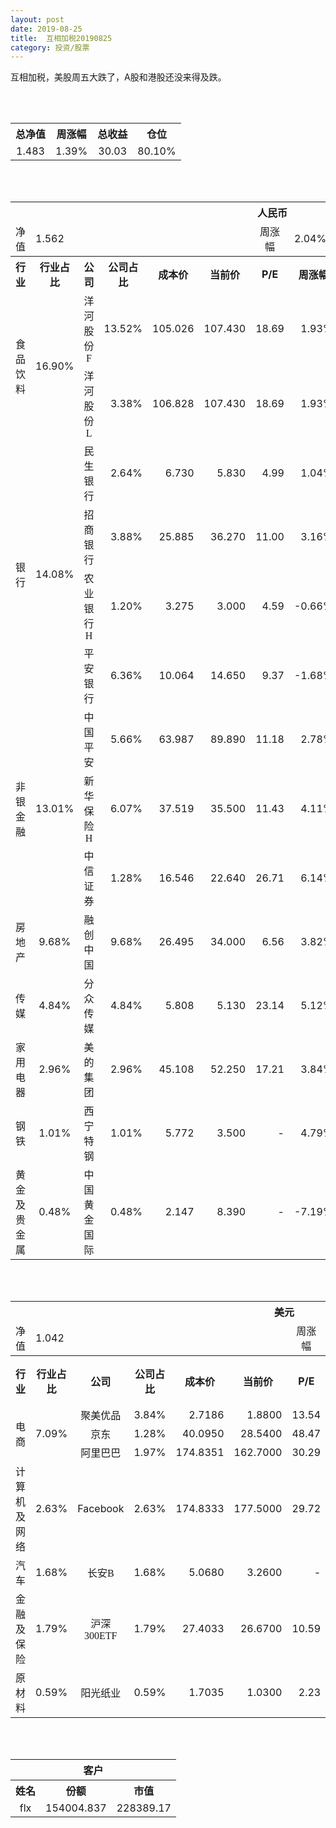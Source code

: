 ```yaml
---
layout: post
date: 2019-08-25
title:  互相加税20190825
category: 投资/股票
---
```


互相加税，美股周五大跌了，A股和港股还没来得及跌。

<br/>
<br/>

<table cellspacing="0" border="0">
	<tr>
		<th height="21" align="center"><font face="Noto Sans CJK SC Regular">总净值</font></th>
		<th align="center"><font face="Noto Sans CJK SC Regular">周涨幅</font></th>
		<th align="center"><font face="Noto Sans CJK SC Regular">总收益</font></th>
		<th align="center"><font face="Noto Sans CJK SC Regular">仓位</font></th>
	</tr>
	<tr>
		<td height="17" align="center" sdval="1.483" sdnum="1033;0;0.000">1.483</td>
		<td align="center" sdval="0.0139" sdnum="1033;0;0.00%">1.39%</td>
		<td align="center" sdval="30.033" sdnum="1033;0;0.00">30.03</td>
		<td align="center" sdval="0.801" sdnum="1033;0;0.00%">80.10%</td>
	</tr>
</table>
<br />
<br />
<table>
	<tr>
		<th colspan="12"  height="21" align="center" valign="middle"><font face="Noto Sans CJK SC Regular">人民币</font></th>
		</tr>
	<tr>
		<td height="17" align="center"><font face="Noto Sans CJK SC Regular">净值</font></td>
		<td colspan="5"  align="left" valign="middle" sdval="1.562" sdnum="1033;">1.562</td>
		<td align="center"><font face="Noto Sans CJK SC Regular">周涨幅</font></td>
		<td colspan="5"  align="left" valign="middle" sdval="0.0204" sdnum="1033;0;0.00%">2.04%</td>
		</tr>
	<tr>
		<th height="21" align="center" valign="middle"><font face="Noto Sans CJK SC Regular">行业</font></th>
		<th align="center" valign="middle"><font face="Noto Sans CJK SC Regular">行业占比</font></th>
		<th align="center"><font face="Noto Sans CJK SC Regular">公司</font></th>
		<th align="center"><font face="Noto Sans CJK SC Regular">公司占比</font></th>
		<th align="center"><font face="Noto Sans CJK SC Regular">成本价</font></th>
		<th align="center"><font face="Noto Sans CJK SC Regular">当前价</font></th>
		<th align="center">P/E</th>
		<th align="center"><font face="Noto Sans CJK SC Regular">周涨幅</font></th>
		<th align="center"><font face="Noto Sans CJK SC Regular">总涨幅</font></th>
		<th align="left"><font face="Noto Sans CJK SC Regular">下一阶梯</font></th>
		<th align="left"><font face="Noto Sans CJK SC Regular">浮动止损价</font></th>
		<th align="center"><font face="Noto Sans CJK SC Regular">止损价</font></th>
	</tr>
	<tr>
		<td rowspan="2"  height="42" align="center" valign="middle"><font face="Noto Sans CJK SC Regular">食品饮料</font></td>
		<td rowspan="2"  align="center" valign="middle" sdval="0.169" sdnum="1033;0;0.00%">16.90%</td>
		<td align="center"><font face="Noto Sans CJK SC Regular">洋河股份F</font></td>
		<td align="right" sdval="0.1352" sdnum="1033;0;0.00%">13.52%</td>
		<td align="right" sdval="105.026" sdnum="1033;0;0.000">105.026</td>
		<td align="right" sdval="107.43" sdnum="1033;0;0.000">107.430</td>
		<td align="right" sdval="18.69" sdnum="1033;0;0.00">18.69</td>
		<td align="right" sdval="0.0193" sdnum="1033;0;0.00%">1.93%</td>
		<td align="right" bgcolor="#FFCCCC" sdval="0.0214895702016644" sdnum="1033;0;0.00%"><font color="#CC0000">2.15%</font></td>
		<td align="right" sdval="131.2825" sdnum="1033;0;0.000">131.283</td>
		<td align="right" sdval="0" sdnum="1033;0;0.000">0.000</td>
		<td align="right" sdval="0" sdnum="1033;0;0.000">0.000</td>
	</tr>
	<tr>
		<td align="center"><font face="Noto Sans CJK SC Regular">洋河股份L</font></td>
		<td align="right" sdval="0.0338" sdnum="1033;0;0.00%">3.38%</td>
		<td align="right" sdval="106.828" sdnum="1033;0;0.000">106.828</td>
		<td align="right" sdval="107.43" sdnum="1033;0;0.000">107.430</td>
		<td align="right" sdval="18.69" sdnum="1033;0;0.00">18.69</td>
		<td align="right" sdval="0.0193" sdnum="1033;0;0.00%">1.93%</td>
		<td align="right" bgcolor="#FFCCCC" sdval="0.00423522671958665" sdnum="1033;0;0.00%"><font color="#CC0000">0.42%</font></td>
		<td align="right" sdval="133.535" sdnum="1033;0;0.000">133.535</td>
		<td align="right" sdval="0" sdnum="1033;0;0.000">0.000</td>
		<td align="right" sdval="0" sdnum="1033;0;0.000">0.000</td>
	</tr>
	<tr>
		<td rowspan="4"  height="72" align="center" valign="middle"><font face="Noto Sans CJK SC Regular">银行</font></td>
		<td rowspan="4"  align="center" valign="middle" sdval="0.1408" sdnum="1033;0;0.00%">14.08%</td>
		<td align="center"><font face="Noto Sans CJK SC Regular">民生银行</font></td>
		<td align="right" sdval="0.0264" sdnum="1033;0;0.00%">2.64%</td>
		<td align="right" sdval="6.73" sdnum="1033;0;0.000">6.730</td>
		<td align="right" sdval="5.83" sdnum="1033;0;0.000">5.830</td>
		<td align="right" sdval="4.99" sdnum="1033;0;0.00">4.99</td>
		<td align="right" sdval="0.0104" sdnum="1033;0;0.00%">1.04%</td>
		<td align="right" bgcolor="#CCFFCC" sdval="-0.135129569093611" sdnum="1033;0;0.00%"><font color="#006600">-13.51%</font></td>
		<td align="right" sdval="8.4125" sdnum="1033;0;0.000">8.413</td>
		<td align="right" sdval="0" sdnum="1033;0;0.000">0.000</td>
		<td align="right" sdval="0" sdnum="1033;0;0.000">0.000</td>
	</tr>
	<tr>
		<td align="center"><font face="Noto Sans CJK SC Regular">招商银行</font></td>
		<td align="right" sdval="0.0388" sdnum="1033;0;0.00%">3.88%</td>
		<td align="right" sdval="25.885" sdnum="1033;0;0.000">25.885</td>
		<td align="right" sdval="36.27" sdnum="1033;0;0.000">36.270</td>
		<td align="right" sdval="11" sdnum="1033;0;0.00">11.00</td>
		<td align="right" sdval="0.0316" sdnum="1033;0;0.00%">3.16%</td>
		<td align="right" bgcolor="#FFCCCC" sdval="0.399797604790419" sdnum="1033;0;0.00%"><font color="#CC0000">39.98%</font></td>
		<td align="right" bgcolor="#CCFFCC" sdval="40.4453125" sdnum="1033;0;0.000"><font color="#006600">40.445</font></td>
		<td align="right" bgcolor="#FFCCCC" sdval="29.76775" sdnum="1033;0;0.000"><font color="#CC0000">29.768</font></td>
		<td align="right" bgcolor="#FFCCCC" sdval="30.849" sdnum="1033;0;0.000"><font color="#CC0000">30.849</font></td>
	</tr>
	<tr>
		<td align="center"><font face="Noto Sans CJK SC Regular">农业银行H</font></td>
		<td align="right" sdval="0.012" sdnum="1033;0;0.00%">1.20%</td>
		<td align="right" sdval="3.275" sdnum="1033;0;0.000">3.275</td>
		<td align="right" sdval="3" sdnum="1033;0;0.000">3.000</td>
		<td align="right" sdval="4.59" sdnum="1033;0;0.00">4.59</td>
		<td align="right" sdval="-0.0066" sdnum="1033;0;0.00%">-0.66%</td>
		<td align="right" bgcolor="#CCFFCC" sdval="-0.0853694656488551" sdnum="1033;0;0.00%"><font color="#006600">-8.54%</font></td>
		<td align="right" sdval="4.09375" sdnum="1033;0;0.000">4.094</td>
		<td align="right" sdval="0" sdnum="1033;0;0.000">0.000</td>
		<td align="right" sdval="0" sdnum="1033;0;0.000">0.000</td>
	</tr>
	<tr>
		<td align="center"><font face="Noto Sans CJK SC Regular">平安银行</font></td>
		<td align="right" sdval="0.0636" sdnum="1033;0;0.00%">6.36%</td>
		<td align="right" sdval="10.064" sdnum="1033;0;0.000">10.064</td>
		<td align="right" sdval="14.65" sdnum="1033;0;0.000">14.650</td>
		<td align="right" sdval="9.37" sdnum="1033;0;0.00">9.37</td>
		<td align="right" sdval="-0.0168" sdnum="1033;0;0.00%">-1.68%</td>
		<td align="right" bgcolor="#FFCCCC" sdval="0.454283624801272" sdnum="1033;0;0.00%"><font color="#CC0000">45.43%</font></td>
		<td align="right" bgcolor="#CCFFCC" sdval="15.725" sdnum="1033;0;0.000"><font color="#006600">15.725</font></td>
		<td align="right" bgcolor="#FFCCCC" sdval="11.5736" sdnum="1033;0;0.000"><font color="#CC0000">11.574</font></td>
		<td align="right" bgcolor="#FFCCCC" sdval="11.574" sdnum="1033;0;0.000"><font color="#CC0000">11.574</font></td>
	</tr>
	<tr>
		<td rowspan="3"  height="52" align="center" valign="middle"><font face="Noto Sans CJK SC Regular">非银金融</font></td>
		<td rowspan="3"  align="center" valign="middle" sdval="0.1301" sdnum="1033;0;0.00%">13.01%</td>
		<td align="center"><font face="Noto Sans CJK SC Regular">中国平安</font></td>
		<td align="right" sdval="0.0566" sdnum="1033;0;0.00%">5.66%</td>
		<td align="right" sdval="63.987" sdnum="1033;0;0.000">63.987</td>
		<td align="right" sdval="89.89" sdnum="1033;0;0.000">89.890</td>
		<td align="right" sdval="11.18" sdnum="1033;0;0.00">11.18</td>
		<td align="right" sdval="0.0278" sdnum="1033;0;0.00%">2.78%</td>
		<td align="right" bgcolor="#FFCCCC" sdval="0.40341660337256" sdnum="1033;0;0.00%"><font color="#CC0000">40.34%</font></td>
		<td align="right" bgcolor="#CCFFCC" sdval="99.9796875" sdnum="1033;0;0.000"><font color="#006600">99.980</font></td>
		<td align="right" bgcolor="#FFCCCC" sdval="73.58505" sdnum="1033;0;0.000"><font color="#CC0000">73.585</font></td>
		<td align="right" bgcolor="#FFCCCC" sdval="73.585" sdnum="1033;0;0.000"><font color="#CC0000">73.585</font></td>
	</tr>
	<tr>
		<td align="center"><font face="Noto Sans CJK SC Regular">新华保险H</font></td>
		<td align="right" sdval="0.0607" sdnum="1033;0;0.00%">6.07%</td>
		<td align="right" sdval="37.519" sdnum="1033;0;0.000">37.519</td>
		<td align="right" sdval="35.5" sdnum="1033;0;0.000">35.500</td>
		<td align="right" sdval="11.43" sdnum="1033;0;0.00">11.43</td>
		<td align="right" sdval="0.0411" sdnum="1033;0;0.00%">4.11%</td>
		<td align="right" bgcolor="#CCFFCC" sdval="-0.0552127348809937" sdnum="1033;0;0.00%"><font color="#006600">-5.52%</font></td>
		<td align="right" sdval="46.89875" sdnum="1033;0;0.000">46.899</td>
		<td align="right" sdval="0" sdnum="1033;0;0.000">0.000</td>
		<td align="right" sdval="0" sdnum="1033;0;0.000">0.000</td>
	</tr>
	<tr>
		<td align="center"><font face="Noto Sans CJK SC Regular">中信证券</font></td>
		<td align="right" sdval="0.0128" sdnum="1033;0;0.00%">1.28%</td>
		<td align="right" sdval="16.546" sdnum="1033;0;0.000">16.546</td>
		<td align="right" sdval="22.64" sdnum="1033;0;0.000">22.640</td>
		<td align="right" sdval="26.71" sdnum="1033;0;0.00">26.71</td>
		<td align="right" sdval="0.0614" sdnum="1033;0;0.00%">6.14%</td>
		<td align="right" bgcolor="#FFCCCC" sdval="0.366906539344857" sdnum="1033;0;0.00%"><font color="#CC0000">36.69%</font></td>
		<td align="right" bgcolor="#CCFFCC" sdval="25.853125" sdnum="1033;0;0.000"><font color="#006600">25.853</font></td>
		<td align="right" bgcolor="#FFCCCC" sdval="19.0279" sdnum="1033;0;0.000"><font color="#CC0000">19.028</font></td>
		<td align="right" bgcolor="#FFCCCC" sdval="19.43" sdnum="1033;0;0.000"><font color="#CC0000">19.430</font></td>
	</tr>
	<tr>
		<td height="17" align="center" valign="middle"><font face="Noto Sans CJK SC Regular">房地产</font></td>
		<td align="center" valign="middle" sdval="0.0968" sdnum="1033;0;0.00%">9.68%</td>
		<td align="center"><font face="Noto Sans CJK SC Regular">融创中国</font></td>
		<td align="right" sdval="0.0968" sdnum="1033;0;0.00%">9.68%</td>
		<td align="right" sdval="26.495" sdnum="1033;0;0.000">26.495</td>
		<td align="right" sdval="34" sdnum="1033;0;0.000">34.000</td>
		<td align="right" sdval="6.56" sdnum="1033;0;0.00">6.56</td>
		<td align="right" sdval="0.0382" sdnum="1033;0;0.00%">3.82%</td>
		<td align="right" bgcolor="#FFCCCC" sdval="0.281860992640121" sdnum="1033;0;0.00%"><font color="#CC0000">28.19%</font></td>
		<td align="right" bgcolor="#CCFFCC" sdval="41.3984375" sdnum="1033;0;0.000"><font color="#006600">41.398</font></td>
		<td align="right" bgcolor="#FFCCCC" sdval="30.46925" sdnum="1033;0;0.000"><font color="#CC0000">30.469</font></td>
		<td align="right" bgcolor="#FFCCCC" sdval="30.469" sdnum="1033;0;0.000"><font color="#CC0000">30.469</font></td>
	</tr>
	<tr>
		<td height="17" align="center" valign="middle"><font face="Noto Sans CJK SC Regular">传媒</font></td>
		<td align="center" valign="middle" sdval="0.0484" sdnum="1033;0;0.00%">4.84%</td>
		<td align="center"><font face="Noto Sans CJK SC Regular">分众传媒</font></td>
		<td align="right" sdval="0.0484" sdnum="1033;0;0.00%">4.84%</td>
		<td align="right" sdval="5.808" sdnum="1033;0;0.000">5.808</td>
		<td align="right" sdval="5.13" sdnum="1033;0;0.000">5.130</td>
		<td align="right" sdval="23.14" sdnum="1033;0;0.00">23.14</td>
		<td align="right" sdval="0.0512" sdnum="1033;0;0.00%">5.12%</td>
		<td align="right" bgcolor="#CCFFCC" sdval="-0.118135537190083" sdnum="1033;0;0.00%"><font color="#006600">-11.81%</font></td>
		<td align="right" sdval="7.26" sdnum="1033;0;0.000">7.260</td>
		<td align="right" sdval="0" sdnum="1033;0;0.000">0.000</td>
		<td align="right" sdval="0" sdnum="1033;0;0.000">0.000</td>
	</tr>
	<tr>
		<td height="17" align="center" valign="middle"><font face="Noto Sans CJK SC Regular">家用电器</font></td>
		<td align="center" valign="middle" sdval="0.0296" sdnum="1033;0;0.00%">2.96%</td>
		<td align="center"><font face="Noto Sans CJK SC Regular">美的集团</font></td>
		<td align="right" sdval="0.0296" sdnum="1033;0;0.00%">2.96%</td>
		<td align="right" sdval="45.108" sdnum="1033;0;0.000">45.108</td>
		<td align="right" sdval="52.25" sdnum="1033;0;0.000">52.250</td>
		<td align="right" sdval="17.21" sdnum="1033;0;0.00">17.21</td>
		<td align="right" sdval="0.0384" sdnum="1033;0;0.00%">3.84%</td>
		<td align="right" bgcolor="#FFCCCC" sdval="0.156931116431675" sdnum="1033;0;0.00%"><font color="#CC0000">15.69%</font></td>
		<td align="right" sdval="56.385" sdnum="1033;0;0.000">56.385</td>
		<td align="right" sdval="0" sdnum="1033;0;0.000">0.000</td>
		<td align="right" sdval="0" sdnum="1033;0;0.000">0.000</td>
	</tr>
	<tr>
		<td height="17" align="center"><font face="Noto Sans CJK SC Regular">钢铁</font></td>
		<td align="center" valign="middle" sdval="0.0101" sdnum="1033;0;0.00%">1.01%</td>
		<td align="center"><font face="Noto Sans CJK SC Regular">西宁特钢</font></td>
		<td align="right" sdval="0.0101" sdnum="1033;0;0.00%">1.01%</td>
		<td align="right" sdval="5.772" sdnum="1033;0;0.000">5.772</td>
		<td align="right" sdval="3.5" sdnum="1033;0;0.000">3.500</td>
		<td align="right" sdnum="1033;0;0.00">-</td>
		<td align="right" sdval="0.0479" sdnum="1033;0;0.00%">4.79%</td>
		<td align="right" bgcolor="#CCFFCC" sdval="-0.395024393624394" sdnum="1033;0;0.00%"><font color="#006600">-39.50%</font></td>
		<td align="right" sdval="7.215" sdnum="1033;0;0.000">7.215</td>
		<td align="right" sdval="0" sdnum="1033;0;0.000">0.000</td>
		<td align="right" sdval="0" sdnum="1033;0;0.000">0.000</td>
	</tr>
	<tr>
		<td height="17" align="center"><font face="Noto Sans CJK SC Regular">黄金及贵金属</font></td>
		<td align="center" valign="middle" sdval="0.0048" sdnum="1033;0;0.00%">0.48%</td>
		<td align="center"><font face="Noto Sans CJK SC Regular">中国黄金国际</font></td>
		<td align="right" sdval="0.0048" sdnum="1033;0;0.00%">0.48%</td>
		<td align="right" sdval="2.147" sdnum="1033;0;0.000">2.147</td>
		<td align="right" sdval="8.39" sdnum="1033;0;0.000">8.390</td>
		<td align="right" sdnum="1033;0;0.00">-</td>
		<td align="right" sdval="-0.0719" sdnum="1033;0;0.00%">-7.19%</td>
		<td align="right" bgcolor="#FFCCCC" sdval="2.90637829529576" sdnum="1033;0;0.00%"><font color="#CC0000">290.64%</font></td>
		<td align="right" bgcolor="#CCFFCC" sdval="10.2376937866211" sdnum="1033;0;0.000"><font color="#006600">10.238</font></td>
		<td align="right" bgcolor="#FFCCCC" sdval="7.53494262695312" sdnum="1033;0;0.000"><font color="#CC0000">7.535</font></td>
		<td align="right" sdval="0" sdnum="1033;0;0.000">0.000</td>
	</tr>
</table>
<br />
<br />
<table>
	<tr>
		<th colspan="12"  height="21" align="center" valign="middle"><font face="Noto Sans CJK SC Regular">美元</font></th>
		</tr>
	<tr>
		<td height="17" align="center"><font face="Noto Sans CJK SC Regular">净值</font></td>
		<td colspan="5"  align="left" valign="middle" sdval="1.042" sdnum="1033;">1.042</td>
		<td align="center"><font face="Noto Sans CJK SC Regular">周涨幅</font></td>
		<td colspan="5"  align="left" valign="middle" sdval="-0.0398" sdnum="1033;0;0.00%">-3.98%</td>
		</tr>
	<tr>
		<th height="22" align="center" valign="middle"><font face="Noto Sans CJK SC Regular">行业</font></th>
		<th align="center" valign="middle"><font face="Noto Sans CJK SC Regular">行业占比</font></th>
		<th align="center"><font face="Noto Sans CJK SC Regular">公司</font></th>
		<th align="center"><font face="Noto Sans CJK SC Regular">公司占比</font></th>
		<th align="center"><font face="Noto Sans CJK SC Regular">成本价</font></th>
		<th align="center"><font face="Noto Sans CJK SC Regular">当前价</font></th>
		<th align="center">P/E</th>
		<th align="center"><font face="Noto Sans CJK SC Regular">周涨幅</font></th>
		<th align="center"><font face="Noto Sans CJK SC Regular">总涨幅</font></th>
		<th align="left"><font face="Noto Sans CJK SC Regular">下一阶梯</font></th>
		<th align="left"><font face="Noto Sans CJK SC Regular">浮动止损价</font></th>
		<th align="center"><font face="Noto Sans CJK SC Regular">止损价</font></th>
	</tr>
	<tr>
		<td rowspan="3"  height="51" align="center" valign="middle"><font face="Noto Sans CJK SC Regular">电商</font></td>
		<td rowspan="3"  align="center" valign="middle" sdval="0.0709" sdnum="1033;0;0.00%">7.09%</td>
		<td align="center" sdnum="1033;0;0.00%"><font face="Noto Sans CJK SC Regular">聚美优品</font></td>
		<td align="right" sdval="0.0384" sdnum="1033;0;0.00%">3.84%</td>
		<td align="right" sdval="2.7186" sdnum="1033;0;0.0000">2.7186</td>
		<td align="right" sdval="1.88" sdnum="1033;0;0.0000">1.8800</td>
		<td align="right" sdval="13.54" sdnum="1033;0;0.00">13.54</td>
		<td align="right" sdval="-0.0406" sdnum="1033;0;0.00%">-4.06%</td>
		<td align="right" bgcolor="#CCFFCC" sdval="-0.30986759361436" sdnum="1033;0;0.00%"><font color="#006600">-30.99%</font></td>
		<td align="right" sdval="3.39825" sdnum="1033;0;0.000">3.398</td>
		<td align="right" sdval="0" sdnum="1033;0;0.000">0.000</td>
		<td align="right" sdval="0" sdnum="1033;0;0.000">0.000</td>
	</tr>
	<tr>
		<td align="center" sdnum="1033;0;0.00%"><font face="Noto Sans CJK SC Regular">京东</font></td>
		<td align="right" sdval="0.0128" sdnum="1033;0;0.00%">1.28%</td>
		<td align="right" sdval="40.095" sdnum="1033;0;0.0000">40.0950</td>
		<td align="right" sdval="28.54" sdnum="1033;0;0.0000">28.5400</td>
		<td align="right" sdval="48.47" sdnum="1033;0;0.00">48.47</td>
		<td align="right" sdval="-0.0805" sdnum="1033;0;0.00%">-8.05%</td>
		<td align="right" bgcolor="#CCFFCC" sdval="-0.289590547449807" sdnum="1033;0;0.00%"><font color="#006600">-28.96%</font></td>
		<td align="right" sdval="50.11875" sdnum="1033;0;0.000">50.119</td>
		<td align="right" sdval="0" sdnum="1033;0;0.000">0.000</td>
		<td align="right" sdval="0" sdnum="1033;0;0.000">0.000</td>
	</tr>
	<tr>
		<td align="center" sdnum="1033;0;0.00%"><font face="Noto Sans CJK SC Regular">阿里巴巴</font></td>
		<td align="right" sdval="0.0197" sdnum="1033;0;0.00%">1.97%</td>
		<td align="right" sdval="174.8351" sdnum="1033;0;0.0000">174.8351</td>
		<td align="right" sdval="162.7" sdnum="1033;0;0.0000">162.7000</td>
		<td align="right" sdval="30.29" sdnum="1033;0;0.00">30.29</td>
		<td align="right" sdval="-0.0576" sdnum="1033;0;0.00%">-5.76%</td>
		<td align="right" bgcolor="#CCFFCC" sdval="-0.070808831521817" sdnum="1033;0;0.00%"><font color="#006600">-7.08%</font></td>
		<td align="right" sdval="218.543875" sdnum="1033;0;0.000">218.544</td>
		<td align="right" sdval="0" sdnum="1033;0;0.000">0.000</td>
		<td align="right" sdval="0" sdnum="1033;0;0.000">0.000</td>
	</tr>
	<tr>
		<td height="17" align="center"><font face="Noto Sans CJK SC Regular">计算机及网络</font></td>
		<td align="center" sdval="0.0263" sdnum="1033;0;0.00%">2.63%</td>
		<td align="center" sdnum="1033;0;0.00%">Facebook</td>
		<td align="right" sdval="0.0263" sdnum="1033;0;0.00%">2.63%</td>
		<td align="right" sdval="174.8333" sdnum="1033;0;0.0000">174.8333</td>
		<td align="right" sdval="177.5" sdnum="1033;0;0.0000">177.5000</td>
		<td align="right" sdval="29.72" sdnum="1033;0;0.00">29.72</td>
		<td align="right" sdval="-0.0324" sdnum="1033;0;0.00%">-3.24%</td>
		<td align="right" bgcolor="#FFCCCC" sdval="0.0138528151101649" sdnum="1033;0;0.00%"><font color="#CC0000">1.39%</font></td>
		<td align="right" sdval="218.541625" sdnum="1033;0;0.000">218.542</td>
		<td align="right" sdval="0" sdnum="1033;0;0.000">0.000</td>
		<td align="right" sdval="0" sdnum="1033;0;0.000">0.000</td>
	</tr>
	<tr>
		<td height="22" align="center" valign="middle"><font face="Noto Sans CJK SC Regular">汽车</font></td>
		<td align="center" sdval="0.0168" sdnum="1033;0;0.00%">1.68%</td>
		<td align="center" sdnum="1033;0;0.00%"><font face="Noto Sans CJK SC Regular">长安B</font></td>
		<td align="right" sdval="0.0168" sdnum="1033;0;0.00%">1.68%</td>
		<td align="right" sdval="5.068" sdnum="1033;0;0.0000">5.0680</td>
		<td align="right" sdval="3.26" sdnum="1033;0;0.0000">3.2600</td>
		<td align="right" sdnum="1033;0;0.00">-</td>
		<td align="right" sdval="-0.0031" sdnum="1033;0;0.00%">-0.31%</td>
		<td align="right" bgcolor="#CCFFCC" sdval="-0.358148224151539" sdnum="1033;0;0.00%"><font color="#006600">-35.81%</font></td>
		<td align="right" sdval="6.335" sdnum="1033;0;0.000">6.335</td>
		<td align="right" sdval="0" sdnum="1033;0;0.000">0.000</td>
		<td align="right" sdval="0" sdnum="1033;0;0.000">0.000</td>
	</tr>
	<tr>
		<td height="21" align="center"><font face="Noto Sans CJK SC Regular"> 金融及保险</font></td>
		<td align="center" sdval="0.0179" sdnum="1033;0;0.00%">1.79%</td>
		<td align="center" sdnum="1033;0;0.00%"><font face="Noto Sans CJK SC Regular">沪深300ETF</font></td>
		<td align="right" sdval="0.0179" sdnum="1033;0;0.00%">1.79%</td>
		<td align="right" sdval="27.4033" sdnum="1033;0;0.0000">27.4033</td>
		<td align="right" sdval="26.67" sdnum="1033;0;0.0000">26.6700</td>
		<td align="right" sdval="10.59" sdnum="1033;0;0.00">10.59</td>
		<td align="right" sdval="-0.0056" sdnum="1033;0;0.00%">-0.56%</td>
		<td align="right" bgcolor="#CCFFCC" sdval="-0.0868" sdnum="1033;0;0.00%"><font color="#006600">-8.68%</font></td>
		<td align="right" sdval="34.254125" sdnum="1033;0;0.000">34.254</td>
		<td align="right" sdval="0" sdnum="1033;0;0.000">0.000</td>
		<td align="right" sdval="0" sdnum="1033;0;0.000">0.000</td>
	</tr>
	<tr>
		<td height="17" align="center"><font face="Noto Sans CJK SC Regular">原材料</font></td>
		<td align="center" sdval="0.0059" sdnum="1033;0;0.00%">0.59%</td>
		<td align="center" sdnum="1033;0;0.00%"><font face="Noto Sans CJK SC Regular">阳光纸业</font></td>
		<td align="right" sdval="0.0059" sdnum="1033;0;0.00%">0.59%</td>
		<td align="right" sdval="1.7035" sdnum="1033;0;0.0000">1.7035</td>
		<td align="right" sdval="1.03" sdnum="1033;0;0.0000">1.0300</td>
		<td align="right" sdval="2.23" sdnum="1033;0;0.00">2.23</td>
		<td align="right" sdval="-0.0096" sdnum="1033;0;0.00%">-0.96%</td>
		<td align="right" bgcolor="#CCFFCC" sdval="-0.396762488993249" sdnum="1033;0;0.00%"><font color="#006600">-39.68%</font></td>
		<td align="right" sdval="2.129375" sdnum="1033;0;0.000">2.129</td>
		<td align="right" sdval="0" sdnum="1033;0;0.000">0.000</td>
		<td align="right" sdval="0" sdnum="1033;0;0.000">0.000</td>
	</tr>
</table>
<br />
<br />
<table>
	<tr>
		<th colspan="12"  height="21" align="center" valign="middle"><font face="Noto Sans CJK SC Regular">客户</font></th>
		</tr>
	<tr>
		<th height="22" align="center"><font face="Noto Sans CJK SC Regular">姓名</font></th>
		<th align="center"><font face="Noto Sans CJK SC Regular">份额</font></th>
		<th align="center"><font face="Noto Sans CJK SC Regular">市值</font></th>
	</tr>
	<tr>
		<td height="17" align="center">flx</td>
		<td align="center" sdval="154004.837" sdnum="1033;">154004.837</td>
		<td align="center" sdval="228389.173271" sdnum="1033;0;0.00">228389.17</td>
	</tr>
</table>
